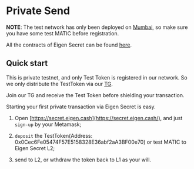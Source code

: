 # Private Send

**NOTE**: The test network has only been deployed on [Mumbai](https://mumbai.polygonscan.com/), so make sure you have some test MATIC before registration.

All the contracts of Eigen Secret can be found [here](https://raw.githubusercontent.com/0xEigenLabs/eigen-secret/zkpay_dev/.contract.json).

## Quick start

This is private testnet, and only Test Token is registered in our network. So we only distribute the TestToken via our [TG](https://web.telegram.org/k/#@Eigen_Network).

Join our TG and receive the Test Token before shielding your transaction.

Starting your first private transaction via Eigen Secret is easy.

1. Open [https://secret.eigen.cash](https://secret.eigen.cash/), and just `sign-up` by your Metamask;

2. `deposit` the TestToken(Address: 0x0Cec6Fe05474F57E5158328E36abf2aA3BF00e70) or test MATIC to Eigen Secret L2;

3. send to L2, or wthdraw the token back to L1 as your will.
